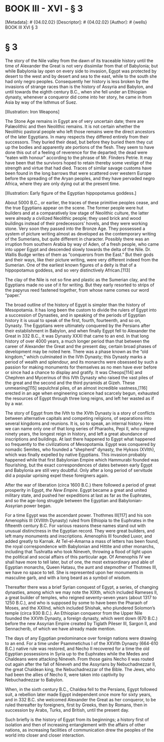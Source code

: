 # BOOK III - XVI - § 3
[Metadata]: # {04.02.02}
[Descriptor]: # {04.02.02}
[Author]: # {wells}
BOOK III
XVI
§ 3
# § 3
The story of the Nile valley from the dawn of its traceable history until the
time of Alexander the Great is not very dissimilar from that of Babylonia; but
while Babylonia lay open on every side to invasion, Egypt was protected by
desert to the west and by desert and sea to the east, while to the south she
had only negro peoples. Consequently her history is less broken by the
invasions of strange races than is the history of Assyria and Babylon, and
until towards the eighth century B.C., when she fell under an Ethiopian
dynasty, whenever a conqueror did come into her story, he came in from Asia by
way of the Isthmus of Suez.

[Illustration: Iron Weapons]



The Stone Age remains in Egypt are of very uncertain date; there are
Palæolithic and then Neolithic remains. It is not certain whether the Neolithic
pastoral people who left those remains were the direct ancestors of the later
Egyptians. In many respects they differed entirely from their successors. They
buried their dead, but before they buried them they cut up the bodies and
apparently ate portions of the flesh. They seem to have done this out of a
feeling of reverence for the departed; the dead were “eaten with honour”
according to the phrase of Mr. Flinders Petrie. It may have been that the
survivors hoped to retain thereby some vestige of the strength and virtue that
had died. Traces of similar savage customs have been found in the long barrows
that were scattered over western Europe before the spreading of the Aryan
peoples, and they have pervaded negro Africa, where they are only dying out at
the present time.

[Illustration: Early figure of the Egyptian hippopotamus goddess.]

About 5000 B.C., or earlier, the traces of these primitive peoples cease, and
the true Egyptians appear on the scene. The former people were hut builders and
at a comparatively low stage of Neolithic culture, the latter were already a
civilized Neolithic people; they used brick and wood buildings instead of their
predecessors’ hovels, and they were working stone. Very soon they passed into
the Bronze Age. They possessed a system of picture writing almost as developed
as the contemporary writing of the Sumerians, but quite different in character.
Possibly there was an irruption from southern Arabia by way of Aden, of a fresh
people, who came into upper Egypt and descended slowly towards the delta of the
Nile. Dr. Wallis Budge writes of them as “conquerors from the East.” But their
gods and their ways, like their picture writing, were very different indeed
from the Sumerian. One of the earliest known figures of a deity is that of a
hippopotamus goddess, and so very distinctively African.[113]

The clay of the Nile is not so fine and plastic as the Sumerian clay, and the
Egyptians made no use of it for writing. But they early resorted to strips of
the papyrus reed fastened together, from whose name comes our word “paper.”

The broad outline of the history of Egypt is simpler than the history of
Mesopotamia. It has long been the custom to divide the rulers of Egypt into a
succession of Dynasties, and in speaking of the periods of Egyptian history it
is usual to speak of the first, fourth, fourteenth, and so on, Dynasty. The
Egyptians were ultimately conquered by the Persians after their establishment
in Babylon, and when finally Egypt fell to Alexander the Great in 332 B.C., it
was Dynasty XXXI that came to an end. In that long history of over 4000 years,
a much longer period than that between the career of Alexander the Great and
the present day, certain broad phases of development may be noted here. There
was a phase known as the “old kingdom,” which culminated in the IVth Dynasty;
this Dynasty marks a period of wealth and splendour, and its monarchs were
obsessed by such a passion for making monuments for themselves as no men have
ever before or since had a chance to display and gratify. It was Cheops[114]
and Chephren and Mycerinus of this IVth Dynasty who raised the vast piles of
the great and the second and the third pyramids at Gizeh. These unmeaning[115]
sepulchral piles, of an almost incredible vastness,[116] erected in an age when
engineering science had scarcely begun, exhausted the resources of Egypt
through three long reigns, and left her wasted as if by a war.

The story of Egypt from the IVth to the XVth Dynasty is a story of conflicts
between alternative capitals and competing religions, of separations into
several kingdoms and reunions. It is, so to speak, an internal history. Here we
can name only one of that long series of Pharaohs, Pepi II, who reigned ninety
years, the longest reign in history, and left a great abundance of inscriptions
and buildings. At last there happened to Egypt what happened so frequently to
the civilizations of Mesopotamia. Egypt was conquered by nomadic Semites, who
founded a “shepherd” dynasty, the Hyksos (XVIth), which was finally expelled by
native Egyptians. This invasion probably happened while that first Babylonian
Empire which Hammurabi founded was flourishing, but the exact correspondences
of dates between early Egypt and Babylonia are still very doubtful. Only after
a long period of servitude did a popular uprising expel these foreigners again.

After the war of liberation (circa 1600 B.C.) there followed a period of great
prosperity in Egypt, _the New Empire_. Egypt became a great and united military
state, and pushed her expeditions at last as far as the Euphrates, and so the
age-long struggle between the Egyptian and Babylonian-Assyrian power began.

For a time Egypt was the ascendant power. Thothmes III[117] and his son
Amenophis III (XVIIIth Dynasty) ruled from Ethiopia to the Euphrates in the
fifteenth century B.C. For various reasons these names stand out with unusual
distinctness in the Egyptian record. They were great builders, and left many
monuments and inscriptions. Amenophis III founded Luxor, and added greatly to
Karnak. At Tel-el-Amarna a mass of letters has been found, the royal
correspondence with Babylonian and Hittite and other monarchs, including that
Tushratta who took Nineveh, throwing a flood of light upon the political and
social affairs of this particular age. Of Amenophis IV we shall have more to
tell later, but of one, the most extraordinary and able of Egyptian monarchs,
Queen Hatasu, the aunt and stepmother of Thotmes III, we have no space to tell.
She is represented upon her monuments in masculine garb, and with a long beard
as a symbol of wisdom.

Thereafter there was a brief Syrian conquest of Egypt, a series, of changing
dynasties, among which we may note the XIXth, which included Rameses II, a
great builder of temples, who reigned seventy-seven years (about 1317 to 1250
B.C.), and who is supposed by some to have been the Pharaoh of Moses, and the
XXIInd, which included Shishak, who plundered Solomon’s temple (circa 930
B.C.). An Ethiopian conqueror from the Upper Nile founded the XXVth Dynasty, a
foreign dynasty, which went down (670 B.C.) before the new Assyrian Empire
created by Tiglath Pileser III, Sargon II, and Sennacherib, of which we have
already made mention.

The days of any Egyptian predominance over foreign nations were drawing to an
end. For a time under Psammetichus I of the XXVIth Dynasty (664-610 B.C.)
native rule was restored, and Necho II recovered for a time the old Egyptian
possessions in Syria up to the Euphrates while the Medes and Chaldeans were
attacking Nineveh. From those gains Necho II was routed out again after the
fall of Nineveh and the Assyrians by Nebuchadnezzar II, the great Chaldean
king, the Nebuchadnezzar of the Bible. The Jews, who had been the allies of
Necho II, were taken into captivity by Nebuchadnezzar to Babylon.

When, in the sixth century B.C., Chaldea fell to the Persians, Egypt followed
suit, a rebellion later made Egypt independent once more for sixty years, and
in 332 B.C. she welcomed Alexander the Great as her conqueror, to be ruled
thereafter by foreigners, first by Greeks, then by Romans, then in succession
by Arabs, Turks, and British, until the present day.

Such briefly is the history of Egypt from its beginnings; a history first of
isolation and then of increasing entanglement with the affairs of other
nations, as increasing facilities of communication drew the peoples of the
world into closer and closer interaction.

